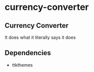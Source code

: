 # currency-converter
## Currency Converter

It does what it literally says it does

## Dependencies
* ttkthemes
